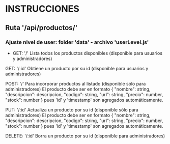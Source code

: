 # INSTRUCCIONES

## Ruta '/api/productos/' 
### Ajuste nivel de user: folder 'data' - archivo 'userLevel.js'

- GET: '/'  Lista todos los productos disponibles (disponible para usuarios y administradores)

GET: '/:id'
Obtiene un producto por su id (disponible para usuarios y administradores)

POST: '/'
Para incorporar productos al listado (disponible sólo para administradores)
El producto debe ser en formato
    { "nombre": string, "descripcion": descripcion, "codigo": string, "url": string, "precio": number, "stock": number }
pues 'id' y 'timestamp' son agregados automáticamente.

PUT: '/:id'
Actualiza un producto por su id (disponible sólo para administradores)
El producto debe ser en formato
    { "nombre": string, "descripcion": descripcion, "codigo": string, "url": string, "precio": number, "stock": number }
pues 'id' y 'timestamp' son agregados automáticamente.

DELETE: '/:id'
Borra un producto por su id (disponible para administradores)